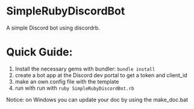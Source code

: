 # SimpleRubyDiscordBot
A simple Discord bot using discordrb.

Quick Guide:
============
 
1. Install the necessary gems with bundler: `bundle install`
2. create a bot app at the Discord dev portal to get a token and client_id
3. make an own config file with the template
4. run with run with `ruby SimpleRubyDiscordBot.rb`


Notice: on Windows you can update your doc by using the make_doc.bat

